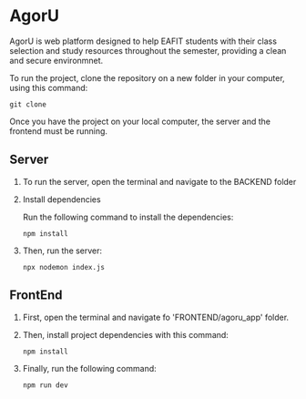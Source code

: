 # AgorU
AgorU is web platform designed to help EAFIT students with their class selection and study resources throughout the semester, providing a clean and secure environmnet.


To run the project, clone the repository on a new folder in your computer, using this command:

`git clone`

Once you have the project on your local computer, the server and the frontend must be running. 

## Server
1. To run the server, open the terminal and navigate to the BACKEND folder
2. Install dependencies

   Run the following command to install the dependencies:

   `npm install`
   
3. Then, run the server: 

    `npx nodemon index.js`


## FrontEnd
1. First, open the terminal and navigate fo 'FRONTEND/agoru_app' folder.
2. Then, install project dependencies with this command:

   `npm install`

3. Finally, run the following command:

   `npm run dev`
